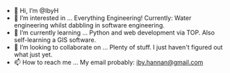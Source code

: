 - 👋 Hi, I’m @IbyH
- 👀 I’m interested in ... Everything Engineering! Currently: Water engineering whilst dabbling in software engineering. 
- 🌱 I’m currently learning ... Python and web development via TOP. Also self-learning a GIS software.
- 💞️ I’m looking to collaborate on ... Plenty of stuff. I just haven't figured out what just yet.
- 📫 How to reach me ... My email probably: iby.hannan@gmail.com

<!---
IbyH/IbyH is a ✨ special ✨ repository because its `README.md` (this file) appears on your GitHub profile.
You can click the Preview link to take a look at your changes.
--->
